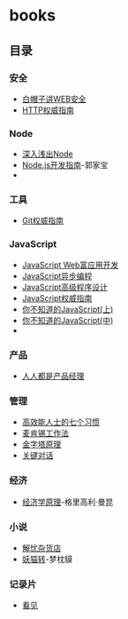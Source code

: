 # books
## 目录
### 安全
- [白帽子讲WEB安全](http://note.youdao.com/)
- [HTTP权威指南](http://note.youdao.com/)

### Node
- [深入浅出Node](http://note.youdao.com/)
- [Node.js开发指南](./node/Node.js开发指南.md)-郭家宝
- 
### 工具
- [Git权威指南](http://note.youdao.com/)

### JavaScript
- [JavaScript Web富应用开发](http://note.youdao.com/)
- [JavaScript异步编程](http://note.youdao.com/)
- [JavaScript高级程序设计](http://note.youdao.com/)
- [JavaScript权威指南](http://note.youdao.com/)
- [你不知道的JavaScript(上)](http://note.youdao.com/)
- [你不知道的JavaScript(中)](http://note.youdao.com/)
- 
### 产品
- [人人都是产品经理](http://note.youdao.com/)

### 管理
- [高效能人士的七个习惯](http://note.youdao.com/)
- [麦肯锡工作法](http://note.youdao.com/)
- [金字塔原理](http://note.youdao.com/)
- [关键对话](http://note.youdao.com/)

### 经济
- [经济学原理](http://note.youdao.com/)-格里高利·曼昆

### 小说
- [解忧杂货店](http://note.youdao.com/)
- [妖猫转](http://note.youdao.com/)-梦枕貘

### 记录片
- [看见](http://note.youdao.com/)